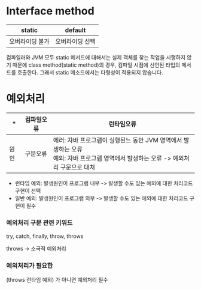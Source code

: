 # Interface method
| static   | default  |
|----------|----------|
| 오버라이딩 불가 | 오버라이딩 선택 |
컴파일러와 JVM 모두 static 메서드에 대해서는 실제 객체를 찾는 작업을 시행하지 않기 때문에 class method(static method)의 경우, 컴파일 시점에 선언된 타입의 메서드를 호출한다. 그래서 static 메소드에서는 다형성이 적용되지 않습니다.


# 예외처리
| *   | 컴파일오류 | 런타임오류                                                                              |
|-----|------|------------------------------------------------------------------------------------|
| 원인  | 구문오류 | 에러: 자바 프로그램이 실행된느 동안 JVM 영역에서 발생하는 오류 <br>예외: 자바 프로그램 영역에서 발생하는 오류 -> 예외처리 구문으로 대처 |
- 런타임 예외: 발생원인이 프로그램 내부 -> 발생할 수도 있는 에외에 대한 처리코드 구현이 선택
- 일반 예외: 발생원인이 프로그램 외부 -> 발생할 수도 있는 에외에 대한 처리코드 구현이 필수

### 예외처리 구문 관련 키워드
try, catch, finally, throw, throws

throws -> 소극적 예외처리
### 예외처리가 필요한 
(throws 런타임 예외) 가 아니면 예외처리 필수


